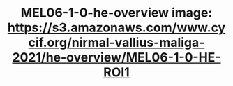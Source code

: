 ---
title: "MEL06-1-0-he-overview
image: https://s3.amazonaws.com/www.cycif.org/nirmal-vallius-maliga-2021/he-overview/MEL06-1-0-HE-ROI1"
layout: osd-exhibit
paper: config-HTA-MELATLAS-1
figure: MEL06-1-0-he-overview
---
